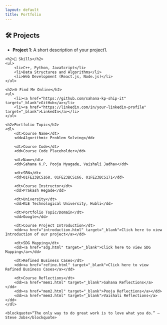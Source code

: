 ```yaml
---
layout: default
title: Portfolio
---
```


<section>
    <h2>🛠 Projects</h2>
    <ul>
        <li><strong>Project 1</strong>: A short description of your project1.</li>
    </ul>

    <h2>🚀 Skills</h2>
    <ul>
        <li>C++, Python, JavaScript</li>
        <li>Data Structures and Algorithms</li>
        <li>Web Development (React.js, Node.js)</li>
    </ul>

    <h2>🌐 Find Me Online</h2>
    <ul>
        <li><a href="https://github.com/sahana-kp-ship-it" target="_blank">GitHub</a></li>
        <li><a href="https://linkedin.com/in/your-linkedin-profile" target="_blank">LinkedIn</a></li>
    </ul>

    <h2>Portfolio Topic</h2>
    <dl>
        <dt>Course Name</dt>
        <dd>Algorithmic Problem Solving</dd>

        <dt>Course Code</dt>
        <dd>Course Code Placeholder</dd>

        <dt>Name</dt>
        <dd>Sahana K.P, Pooja Myagade, Vaishali Jadhav</dd>

        <dt>SRN</dt>
        <dd>01FE23BCS168, 01FE23BCS166, 01FE23BCS171</dd>

        <dt>Course Instructor</dt>
        <dd>Prakash Hegade</dd>

        <dt>University</dt>
        <dd>KLE Technological University, Hubli</dd>

        <dt>Portfolio Topic/Domain</dt>
        <dd>Google</dd>

        <dt>Course Project Introduction</dt>
        <dd><a href="introduction.html" target="_blank">Click here to view Introduction of our project</a></dd>

        <dt>SDG Mapping</dt>
        <dd><a href="sdg.html" target="_blank">Click here to view SDG Mapping</a></dd>

        <dt>Refined Business Cases</dt>
        <dd><a href="refine.html" target="_blank">Click here to view Refined Business Cases</a></dd>

        <dt>Course Reflections</dt>
        <dd><a href="mem1.html" target="_blank">Sahana Reflections</a></dd>
        <dd><a href="mem2.html" target="_blank">Pooja Reflections</a></dd>
        <dd><a href="mem3.html" target="_blank">Vaishali Reflections</a></dd>
    </dl>

    <blockquote>“The only way to do great work is to love what you do.” – Steve Jobs</blockquote>
</section>
